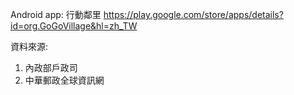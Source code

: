 
Android app: 行動鄰里
https://play.google.com/store/apps/details?id=org.GoGoVillage&hl=zh_TW

資料來源:
1. 內政部戶政司
2. 中華郵政全球資訊網
